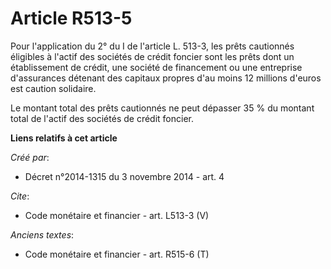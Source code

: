 # Article R513-5

Pour l'application du 2° du I de l'article L. 513-3, les prêts cautionnés éligibles à l'actif des sociétés de crédit foncier
sont les prêts dont un établissement de crédit, une société de financement ou une entreprise d'assurances détenant des
capitaux propres d'au moins 12 millions d'euros est caution solidaire. 

Le montant total des prêts cautionnés ne peut dépasser 35 % du montant total de l'actif des sociétés de crédit foncier.

**Liens relatifs à cet article**

_Créé par_:

  - Décret n°2014-1315 du 3 novembre 2014 - art. 4

_Cite_:

  - Code monétaire et financier - art. L513-3 (V)

_Anciens textes_:

  - Code monétaire et financier - art. R515-6 (T)
